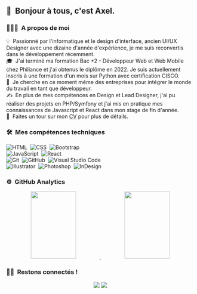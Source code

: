 ## 👋 &nbsp;Bonjour à tous, c'est Axel.

### 👨🏻‍💻 &nbsp;A propos de moi

💡 &nbsp;Passionné par l'informatique et le design d'interface, ancien UI/UX Designer avec une dizaine d'année d'expérience, je me suis reconvertis dans le développement récemment.\
🎓 &nbsp;J'ai terminé ma formation Bac +2 - Développeur Web et Web Mobile chez Philiance et j'ai obtenus le diplôme en 2022. Je suis actuellement  inscris à une formation d'un mois sur Python avec certification CISCO.\
🌱 &nbsp;Je cherche en ce moment même des entreprises pour intégrer le monde du travail en tant que développeur.\
✍️ &nbsp;En plus de mes compétences en Design et Lead Designer, j'ai pu réaliser des projets en PHP/Symfony et j'ai mis en pratique mes connaissances de Javascript et React dans mon stage de fin d'année.\
📄 &nbsp;Faites un tour sur mon [CV](https://axl-design.me/cv_oncu_axel_avr_2022.pdf) pour plus de détails.

### 🛠 &nbsp;Mes compétences techniques

![HTML](https://img.shields.io/badge/-HTML-05122A?style=flat&logo=HTML5)&nbsp;
![CSS](https://img.shields.io/badge/-CSS-05122A?style=flat&logo=CSS3&logoColor=1572B6)&nbsp;
![Bootstrap](https://img.shields.io/badge/-Bootstrap-05122A?style=flat&logo=bootstrap&logoColor=563D7C)&nbsp;\
![JavaScript](https://img.shields.io/badge/-JavaScript-05122A?style=flat&logo=javascript)&nbsp;
![React](https://img.shields.io/badge/-React-05122A?style=flat&logo=react)&nbsp;\
![Git](https://img.shields.io/badge/-Git-05122A?style=flat&logo=git)&nbsp;
![GitHub](https://img.shields.io/badge/-GitHub-05122A?style=flat&logo=github)&nbsp;
![Visual Studio Code](https://img.shields.io/badge/-Visual%20Studio%20Code-05122A?style=flat&logo=visual-studio-code&logoColor=007ACC)&nbsp;\
![Illustrator](https://img.shields.io/badge/-Illustrator-05122A?style=flat&logo=adobe-illustrator)&nbsp;
![Photoshop](https://img.shields.io/badge/-Photoshop-05122A?style=flat&logo=adobe-photoshop)&nbsp;
![InDesign](https://img.shields.io/badge/-InDesign-05122A?style=flat&logo=adobe-indesign)

### ⚙️ &nbsp;GitHub Analytics

<p align="center">
<a href="https://github.com/Axel-EIN">
  <img height="180em" width="49%" src="https://github-readme-stats-eight-theta.vercel.app/api?username=Axel-EIN&show_icons=true&theme=algolia&include_all_commits=true&count_private=true"/>
  <img height="180em" width="49%" src="https://github-readme-stats-eight-theta.vercel.app/api/top-langs/?username=Axel-EIN&layout=compact&langs_count=8&theme=algolia"/>
</a>
</p>

### 🤝🏻 &nbsp;Restons connectés !

<p align="center">
<a href="[https://www.linkedin.com/in/axel-oncu-turan](www.linkedin.com/in/axel-oncu-turan)"><img src="https://img.shields.io/badge/-Axel%20Onçu-0077B5?style=flat&logo=Linkedin&logoColor=white"/></a>
<a href="mailto:axl.uxdesign@gmail.com"><img src="https://img.shields.io/badge/-axl.uxdesign@gmail.com-D14836?style=flat&logo=Gmail&logoColor=white"/></a>
</p>
